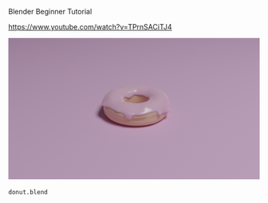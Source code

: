 Blender Beginner Tutorial

https://www.youtube.com/watch?v=TPrnSACiTJ4

![image](donut.png)

```
donut.blend
```
